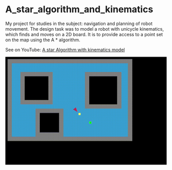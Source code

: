 # A_star_algorithm_and_kinematics
My project for studies in the subject: navigation and planning of robot movement. The design task was to model a robot with unicycle kinematics, which finds and moves on a 2D board. It is to provide access to a point set on the map using the A * algorithm. 

See on YouTube: [A star Algorithm with kinematics model](https://www.youtube.com/watch?v=a-k5UlvC_ZY)

[![A star Algorithm with kinematics model](assets/A_-Algorithm-kinematics-2021-02-18-18-13-27.gif)](https://www.youtube.com/watch?v=a-k5UlvC_ZY)

